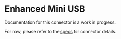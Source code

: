 # Enhanced Mini USB
Documentation for this connector is a work in progress.

For now, please refer to the [specs](specs.yaml) for connector details.
